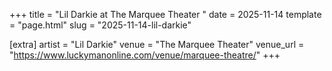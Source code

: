 +++
title = "Lil Darkie at The  Marquee Theater "
date = 2025-11-14
template = "page.html"
slug = "2025-11-14-lil-darkie"

[extra]
artist = "Lil Darkie"
venue = "The Marquee Theater"
venue_url = "https://www.luckymanonline.com/venue/marquee-theatre/"
+++
